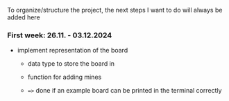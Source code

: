 To organize/structure the project, the next steps I want to do will always be added here

### First week: 26.11. - 03.12.2024

- implement representation of the board
  - data type to store the board in
  - function for adding mines

  - `=>` done if an example board can be printed in the terminal correctly
